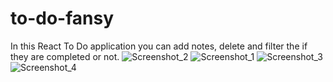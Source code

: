 # to-do-fansy
In this React To Do  application you can add notes, delete and filter the if they are completed or not.
![Screenshot_2](https://github.com/Warw1ck/to-do-fansy/assets/114092919/c1ac2a8f-5c28-432e-9de3-3333d8dc58cb)
![Screenshot_1](https://github.com/Warw1ck/to-do-fansy/assets/114092919/9d340b24-d6ba-4a3d-8b44-5590b92ae2c3)
![Screenshot_3](https://github.com/Warw1ck/to-do-fansy/assets/114092919/801111cd-8859-4097-bec2-b660ba64f3ee)
![Screenshot_4](https://github.com/Warw1ck/to-do-fansy/assets/114092919/849309ac-ef25-4d0a-98db-4c723e13b647)
